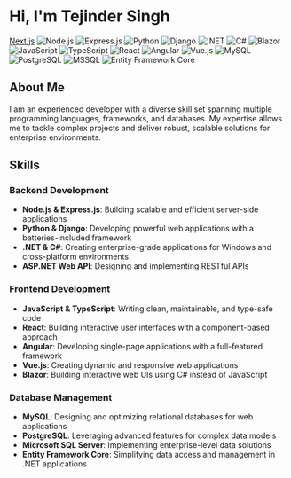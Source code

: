 # Hi, I'm Tejinder Singh 
[Next.js](https://nextjs.org/)
![Node.js](https://img.shields.io/badge/-Node.js-339933?style=flat-square&logo=node.js&logoColor=white)
![Express.js](https://img.shields.io/badge/-Express.js-000000?style=flat-square&logo=express&logoColor=white)
![Python](https://img.shields.io/badge/-Python-3776AB?style=flat-square&logo=python&logoColor=white)
![Django](https://img.shields.io/badge/-Django-092E20?style=flat-square&logo=django&logoColor=white)
![.NET](https://img.shields.io/badge/-.NET-512BD4?style=flat-square&logo=.net&logoColor=white)
![C#](https://img.shields.io/badge/-C%23-239120?style=flat-square&logo=c-sharp&logoColor=white)
![Blazor](https://img.shields.io/badge/-Blazor-512BD4?style=flat-square&logo=blazor&logoColor=white)
![JavaScript](https://img.shields.io/badge/-JavaScript-F7DF1E?style=flat-square&logo=javascript&logoColor=black)
![TypeScript](https://img.shields.io/badge/-TypeScript-3178C6?style=flat-square&logo=typescript&logoColor=white)
![React](https://img.shields.io/badge/-React-61DAFB?style=flat-square&logo=react&logoColor=black)
![Angular](https://img.shields.io/badge/-Angular-DD0031?style=flat-square&logo=angular&logoColor=white)
![Vue.js](https://img.shields.io/badge/-Vue.js-4FC08D?style=flat-square&logo=vue.js&logoColor=white)
![MySQL](https://img.shields.io/badge/-MySQL-4479A1?style=flat-square&logo=mysql&logoColor=white)
![PostgreSQL](https://img.shields.io/badge/-PostgreSQL-336791?style=flat-square&logo=postgresql&logoColor=white)
![MSSQL](https://img.shields.io/badge/-MSSQL-CC2927?style=flat-square&logo=microsoft-sql-server&logoColor=white)
![Entity Framework Core](https://img.shields.io/badge/-Entity_Framework_Core-512BD4?style=flat-square&logo=.net&logoColor=white)

## About Me

I am an experienced  developer with a diverse skill set spanning multiple programming languages, frameworks, and databases. My expertise allows me to tackle complex projects and deliver robust, scalable solutions for enterprise environments.

## Skills

### Backend Development
- **Node.js & Express.js**: Building scalable and efficient server-side applications
- **Python & Django**: Developing powerful web applications with a batteries-included framework
- **.NET & C#**: Creating enterprise-grade applications for Windows and cross-platform environments
- **ASP.NET Web API**: Designing and implementing RESTful APIs

### Frontend Development
- **JavaScript & TypeScript**: Writing clean, maintainable, and type-safe code
- **React**: Building interactive user interfaces with a component-based approach
- **Angular**: Developing single-page applications with a full-featured framework
- **Vue.js**: Creating dynamic and responsive web applications
- **Blazor**: Building interactive web UIs using C# instead of JavaScript

### Database Management
- **MySQL**: Designing and optimizing relational databases for web applications
- **PostgreSQL**: Leveraging advanced features for complex data models
- **Microsoft SQL Server**: Implementing enterprise-level data solutions
- **Entity Framework Core**: Simplifying data access and management in .NET applications

<!---               
## Projects

[Here you can list some of your key projects with brief descriptions]

1. Project A: [Brief description]
2. Project B: [Brief description]
3. Project C: [Brief description]

## Professional Experience

[List your work experience here]

## Education

[List your educational background here]

## Certifications

[List any relevant certifications you have]

## Contact

- Email: [Your email address]
- LinkedIn: [Your LinkedIn profile URL]
- GitHub: [Your GitHub profile URL]
-->
